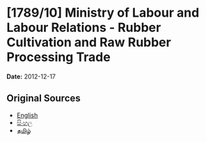 # [1789/10] Ministry of Labour and Labour Relations - Rubber Cultivation and Raw Rubber Processing Trade

**Date:** 2012-12-17

## Original Sources

- [English](https://documents.gov.lk/view/extra-gazettes/2012/12/1789-10_E.pdf)
- [සිංහල](https://documents.gov.lk/view/extra-gazettes/2012/12/1789-10_S.pdf)
- [தமிழ்](https://documents.gov.lk/view/extra-gazettes/2012/12/1789-10_T.pdf)
